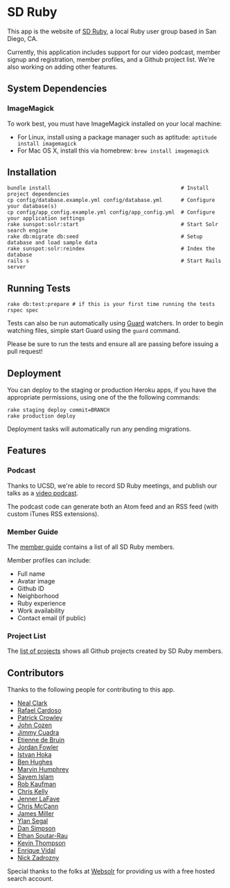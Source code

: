 # SD Ruby

This app is the website of [SD Ruby](http://sdruby.org), a local Ruby user group based in San Diego, CA.

Currently, this application includes support for our video podcast, member signup and registration, member profiles, and a Github project list. We're also working on adding other features.


## System Dependencies ##

### ImageMagick ###

To work best, you must have ImageMagick installed on your local machine:

* For Linux, install using a package manager such as aptitude: `aptitude install imagemagick`
* For Mac OS X, install this via homebrew: `brew install imagemagick`

## Installation ##

``` shell
bundle install                                          # Install project dependencies
cp config/database.example.yml config/database.yml      # Configure your database(s)
cp config/app_config.example.yml config/app_config.yml  # Configure your application settings
rake sunspot:solr:start                                 # Start Solr search engine
rake db:migrate db:seed                                 # Setup database and load sample data
rake sunspot:solr:reindex                               # Index the database
rails s                                                 # Start Rails server
```

## Running Tests ##

``` shell
rake db:test:prepare # if this is your first time running the tests
rspec spec
```

Tests can also be run automatically using [Guard](https://github.com/guard/guard) watchers. In order to begin watching files, simple start Guard using the `guard` command.

Please be sure to run the tests and ensure all are passing before issuing a pull request!

## Deployment ##

You can deploy to the staging or production Heroku apps, if you have the appropriate permissions, using one of the the following commands:
``` shell
rake staging deploy commit=BRANCH
rake production deploy
```

Deployment tasks will automatically run any pending migrations.

## Features ##

### Podcast ###

Thanks to UCSD, we're able to record SD Ruby meetings, and publish our talks as a [video podcast](http://sdruby.org/podcast).

The podcast code can generate both an Atom feed and an RSS feed (with custom iTunes RSS extensions).

### Member Guide ###

The [member guide](http://sdruby.org/users) contains a list of all SD Ruby members.

Member profiles can include:

* Full name
* Avatar image
* Github ID
* Neighborhood
* Ruby experience
* Work availability
* Contact email (if public)

### Project List ###

The [list of projects](http://sdruby.org/projects) shows all Github projects created by SD Ruby members.

## Contributors ##

Thanks to the following people for contributing to this app.

* [Neal Clark](https://github.com/nclark/)
* [Rafael Cardoso](https://github.com/rafamvc)
* [Patrick Crowley](https://github.com/mokolabs/)
* [John Cozen](https://github.com/mediamaker)
* [Jimmy Cuadra](https://github.com/jimmycuadra)
* [Etienne de Bruin](https://github.com/etdebruin)
* [Jordan Fowler](https://github.com/thebreeze/)
* [Istvan Hoka](https://github.com/ihoka)
* [Ben Hughes](https://github.com/rubiety/)
* [Marvin Humphrey](http://rectangular.com)
* [Sayem Islam](https://github.com/sayem/)
* [Rob Kaufman](https://github.com/notch8/)
* [Chris Kelly](https://github.com/chriskelly/)
* [Jenner LaFave](https://github.com/jenrzzz)
* [Chris McCann](https://github.com/testflyjets/)
* [James Miller](https://github.com/bensie/)
* [Ylan Segal](https://github.com/ylansegal)
* [Dan Simpson](https://github.com/dansimpson/)
* [Ethan Soutar-Rau](https://github.com/ethansr)
* [Kevin Thompson](https://github.com/kevinthompson)
* [Enrique Vidal](https://github.com/EnriqueVidal)
* [Nick Zadrozny](https://github.com/nz/)

Special thanks to the folks at [Websolr](http://websolr.com/) for providing us with a free hosted search account.
